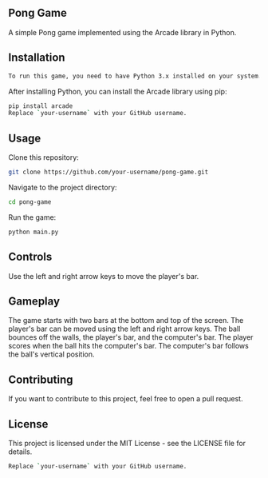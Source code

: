 ## Pong Game

A simple Pong game implemented using the Arcade library in Python.

## Installation
```bash
To run this game, you need to have Python 3.x installed on your system. You can download it from [Python's official website](https://www.python.org/downloads/).
```
After installing Python, you can install the Arcade library using pip:

```bash
pip install arcade
Replace `your-username` with your GitHub username.
```
## Usage

Clone this repository:
```bash
git clone https://github.com/your-username/pong-game.git
```
Navigate to the project directory:
```bash
cd pong-game
```
Run the game:
```bash
python main.py
```
## Controls
Use the left and right arrow keys to move the player's bar.

## Gameplay
The game starts with two bars at the bottom and top of the screen. The player's bar can be moved using the left and right arrow keys. The ball bounces off the walls, the player's bar, and the computer's bar. The player scores when the ball hits the computer's bar. The computer's bar follows the ball's vertical position.

## Contributing
If you want to contribute to this project, feel free to open a pull request.

## License
This project is licensed under the MIT License - see the LICENSE file for details.
```bash
Replace `your-username` with your GitHub username.
```